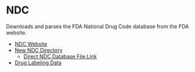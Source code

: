 # NDC

Downloads and parses the FDA National Drug Code database from the FDA website.

 * [NDC Website](http://www.fda.gov/Drugs/GuidanceComplianceRegulatoryInformation/DrugRegistrationandListing/default.htm)
 * [New NDC Directory](http://www.fda.gov/Drugs/InformationOnDrugs/ucm142438.htm)
   * [Direct NDC Database File Link](http://www.accessdata.fda.gov/cder/ndctext.zip)
 * [Drug Labeling Data](http://dailymed.nlm.nih.gov/dailymed/spl-resources.cfm)

